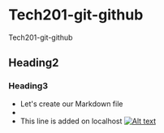 # Tech201-git-github
Tech201-git-github
## Heading2
### Heading3
- Let's create our Markdown file
- 
- This line is added on localhost
[![Alt text](https://beliciarodriguez.com/post/intro-to-github-talk/git_push_pull_commands.jpg)](https://beliciarodriguez.com/post/intro-to-github-talk/git_push_pull_commands.jpg)
